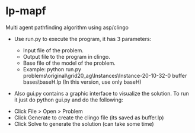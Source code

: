 # lp-mapf
Multi agent pathfinding algorithm using asp/clingo

- Use run.py to execute the program, it has 3 parameters:
  * Input file of the problem.
  * Output file to the program in clingo.
  * Base file of the model of the problem.
  * Example: python run.py problems\original\grid20_ag\Instances\Instance-20-10-32-0 buffer bases\baseH.lp (In this version, use only baseH)
  
 - Also gui.py contains a graphic interface to visualize the solution. To run it just do python gui.py and do the following:
  * Click File > Open > Problem
  * Click Generate to create the clingo file (its saved as buffer.lp)
  * Click Solve to generate the solution (can take some time)
